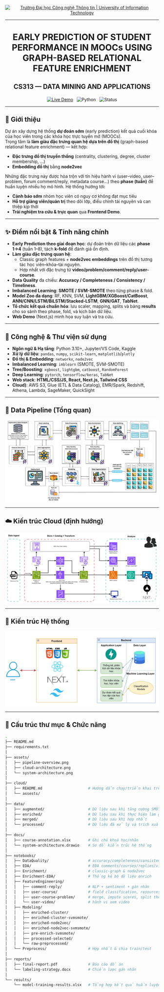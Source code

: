 <!-- Banner -->
<p align="center">
  <a href="https://www.uit.edu.vn/" title="Trường Đại học Công nghệ Thông tin" style="border: none;">
    <img src="https://i.imgur.com/WmMnSRt.png" alt="Trường Đại học Công nghệ Thông tin | University of Information Technology">
  </a>
</p>

---

# <p align="center">**EARLY PREDICTION OF STUDENT PERFORMANCE IN MOOCs USING GRAPH-BASED RELATIONAL FEATURE ENRICHMENT**</p>

## <p align="center">**CS313 — DATA MINING AND APPLICATIONS**</p>

<p align="center">
  <a href="https://bi-moocubex-frontend.vercel.app/"><img alt="Live Demo" src="https://img.shields.io/badge/Demo-Live-blue?logo=vercel"></a>
  &nbsp;
  <img alt="Python" src="https://img.shields.io/badge/Python-3.10+-yellow">
  &nbsp;
  <img alt="Status" src="https://img.shields.io/badge/status-research%2Fdemo-green">
</p>

---

## 📝 Giới thiệu

Dự án xây dựng hệ thống **dự đoán sớm** (early prediction) kết quả cuối khóa của học viên trong các khóa học trực tuyến mở (MOOCs).  
Trọng tâm là **làm giàu đặc trưng quan hệ dựa trên đồ thị** (graph-based relational feature enrichment) — kết hợp:
- **Đặc trưng đồ thị truyền thống** (centrality, clustering, degree, cluster membership, …)
- **Embedding đồ thị** bằng **node2vec**

Những đặc trưng này được hòa trộn với tín hiệu hành vi (user–video, user–problem, forum comment/reply, metadata course…) theo **phase (tuần)** để huấn luyện nhiều họ mô hình. Hệ thống hướng tới:
- **Cảnh báo sớm** nhóm học viên có nguy cơ không đạt mục tiêu
- **Hỗ trợ giảng viên/quản trị** theo dõi lớp, điều chỉnh tài nguyên và can thiệp kịp thời
- **Trải nghiệm tra cứu & trực quan** qua **Frontend Demo**.

---

## ✨ Điểm nổi bật & Tính năng chính

- **Early Prediction theo giai đoạn học**: dự đoán trên dữ liệu các **phase 1→4** (tuần 1–8), tách **k-fold** để đánh giá ổn định.
- **Làm giàu đặc trưng quan hệ**:
  - Classic graph features + **node2vec embeddings** trên đồ thị tương tác học viên–khóa–tài nguyên.
  - Hợp nhất với đặc trưng từ **video/problem/comment/reply/user-course**.
- **Data Quality** đa chiều: **Accuracy / Completeness / Consistency / Timeliness**.
- **Imbalanced Learning**: **SMOTE / SVM-SMOTE** theo từng phase & fold.
- **Model Zoo đa dạng**: RF, KNN, SVM, **LightGBM/XGBoost/CatBoost**, **ANN/CNN/LSTM/BiLSTM/Stacked-LSTM**, **GNN/GAT**, **TabNet**.
- **Tổ chức kết quả chuẩn hóa**: lưu scaler, mapping, splits và bảng **results** cho so sánh theo phase, fold, và kịch bản dữ liệu.
- **Web Demo** (Next.js) minh họa suy luận và tra cứu.

---

## 🧰 Công nghệ & Thư viện sử dụng

- **Ngôn ngữ & Hạ tầng**: Python 3.10+, Jupyter/VS Code, Kaggle
- **Xử lý dữ liệu**: `pandas`, `numpy`, `scikit-learn`, `matplotlib`/`plotly`  
- **Đồ thị & Embedding**: `networkx`, `node2vec`  
- **Imbalanced Learning**: `imblearn` (SMOTE, SVM-SMOTE)  
- **Tree/Boosting**: `xgboost`, `lightgbm`, `catboost`, `RandomForest`
- **Deep Learning**: `pytorch`, `tensorflow/keras`, `TabNet`
- **Web stack**: **HTML/CSS/JS, React, Next.js, Tailwind CSS**  
- **Cloud)**: AWS S3, Glue (ETL & Data Catalog), EMR/Spark, Redshift, Athena, Lambda, SageMaker, QuickSight

---

## 🔄 Data Pipeline (Tổng quan)

<img src="assets/pipeline-overview.png" alt="Pipeline Overview" />

---

## ☁️ Kiến trúc Cloud (định hướng)
<img src="assets/cloud-architecture.png" alt="Cloud Architecture" />

---

## 🧩 Kiến trúc Hệ thống

<img src="assets/system-architecture.jpg" alt="System Architecture" />

---

## 📂 Cấu trúc thư mục & Chức năng

```bash
.
├── README.md
├── requirements.txt
│
├── assets/                        
│   ├── pipeline-overview.png
│   ├── cloud-architecture.png
│   └── system-architecture.png
│
├── cloud/
│   ├── README.md                     # Hướng dẫn chạy/triển khai trên cloud AWS
│   └── assests/
│
├── data/
│   ├── augmented/                    # Dữ liệu sau khi tăng cường SMOTE/SVM-SMOTE (phase*/fold*, scaler, X_*, y_*)
│   ├── enriched/                     # Dữ liệu sau khi thực hiện làm giàu bằng graph-cluster, node2vec
│   ├── merged/                       # Dữ liệu sau khi hợp nhất
│   └── processed/                    # Dữ liệu đã xử lý và trích xuất đặc trưng
│
├── docs/
│   ├── course-annotation.xlsx        # Ghi chú khoá học/nhãn
│   └── system-architecture.drawio    # Sơ đồ kiến trúc hệ thống
│
├── notebooks/
│   ├── DataQuality/                  # accuracy/completeness/consistency/timeliness
│   ├── EDA/                          # EDA comments/courses/replies/video/user/problem
│   ├── Enrichment/                   # classic-graph & node2vec
│   ├── Enrichment-EDA/               # Thống kê bộ dữ liệu enrich
│   ├── FeatureEngineering/
│   │   ├── comment-reply/            # NLP + sentiment + gán nhãn
│   │   ├── user-course/              # field classification, resources, exam, outlier
│   │   ├── user-course-problem/      # merge, impute scores, split theo tuần/phase
│   │   └── user-video/               # hành vi xem video
│   ├── Modeling/
│   │   ├── enriched-cluster/
│   │   ├── enriched-cluster-svmsmote/
│   │   ├── enriched-node2vec/
│   │   ├── enriched-node2vec-svmsmote/
│   │   ├── pre-enrich-svmsmote/
│   │   ├── processed-selected/
│   │   └── raw-preprocessed/
│   └── Preprocess/                   # Hợp nhất & chia train/test
│
├── reports/
│   ├── final-report.pdf              # Báo cáo đồ án
│   └── labeling-strategy.docx        # Chiến lược gán nhãn
│
└── results/
    └── model-training-results.xlsx   # Tổng hợp kết quả huấn luyện

